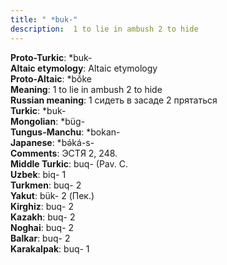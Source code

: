 ```yaml
---
title: " *buk-"
description:  1 to lie in ambush 2 to hide
---
```


<strong>Proto-Turkic</strong>:  *buk-<br>
<strong>Altaic etymology</strong>:  Altaic etymology<br>
<strong> Proto-Altaic</strong>:  *bŏ́ke<br>
<strong>Meaning</strong>:  1 to lie in ambush 2 to hide<br>
<strong>Russian meaning</strong>:  1 сидеть в засаде 2 прятаться<br>
<strong>Turkic</strong>:  *buk-<br>
<strong>Mongolian</strong>:  *büg-<br>
<strong>Tungus-Manchu</strong>:  *bokan-<br>
<strong>Japanese</strong>:  *bǝ́ká-s-<br>
<strong>Comments</strong>:  ЭСТЯ 2, 248.<br>
<strong>Middle Turkic</strong>:  buq- (Pav. C.<br>
<strong>Uzbek</strong>:  biq- 1<br>
<strong>Turkmen</strong>:  buq- 2<br>
<strong>Yakut</strong>:  bük- 2 (Пек.)<br>
<strong>Kirghiz</strong>:  buq- 2<br>
<strong>Kazakh</strong>:  buq- 2<br>
<strong>Noghai</strong>:  buq- 2<br>
<strong>Balkar</strong>:  buq- 2<br>
<strong>Karakalpak</strong>:  buq- 1<br>


